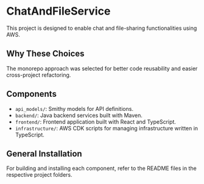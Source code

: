 # ChatAndFileService

This project is designed to enable chat and file-sharing functionalities using AWS.

## Why These Choices

The monorepo approach was selected for better code reusability and easier cross-project refactoring.

## Components

- `api_models/`: Smithy models for API definitions.
- `backend/`: Java backend services built with Maven.
- `frontend/`: Frontend application built with React and TypeScript.
- `infrastructure/`: AWS CDK scripts for managing infrastructure written in TypeScript.

## General Installation

For building and installing each component, refer to the README files in the respective project folders.
